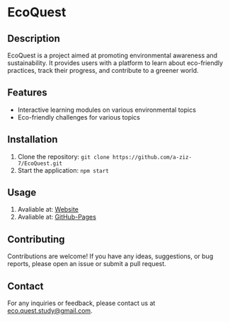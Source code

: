 # EcoQuest

## Description
EcoQuest is a project aimed at promoting environmental awareness and sustainability. It provides users with a platform to learn about eco-friendly practices, track their progress, and contribute to a greener world.

## Features
- Interactive learning modules on various environmental topics
- Eco-friendly challenges for various topics

## Installation
1. Clone the repository: `git clone https://github.com/a-ziz-7/EcoQuest.git`
2. Start the application: `npm start`

## Usage
1. Avaliable at: [Website](https://eco-quest.study/)
2. Avaliable at: [GitHub-Pages](https://a-ziz-7.github.io/EcoQuest/)

## Contributing
Contributions are welcome! If you have any ideas, suggestions, or bug reports, please open an issue or submit a pull request.

## Contact
For any inquiries or feedback, please contact us at [eco.quest.study@gmail.com](mailto:eco.quest.study@gmail.com).
